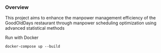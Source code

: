 ### Overview

This project aims to enhance the manpower management efficiency of the GoodOldDays restaurant through manpower scheduling optimization using advanced statistical methods

Run with Docker

`docker-compose up --build`
